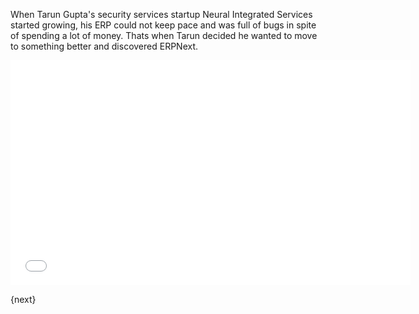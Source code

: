 When Tarun Gupta's security services startup Neural Integrated Services started growing, his ERP could not keep pace and was full of bugs in spite of spending a lot of money. Thats when Tarun decided he wanted to move to something better and discovered ERPNext.

<iframe width="640" height="360" src="//www.youtube.com/embed/7tPifRTfbGo" frameborder="0" allowfullscreen></iframe>

{next}

